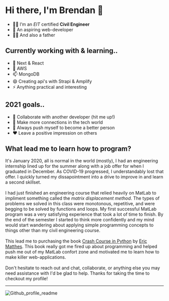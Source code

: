 # Hi there, I'm Brendan 👋

- 👨‍🎓 I’m an *EIT* certified **Civil Engineer**
- 🌱 An aspiring web-developer
- 👨‍👦 And also a father


## Currently working with & learning..

- 🤔 Next & React
- 💬 AWS
- 📫 MongoDB
- 😄 Creating api's with Strapi & Amplify
- ⚡ Anything practical and interesting

## 2021 goals..

- 🤳 Collaborate with another developer (hit me up!)
- 🦾 Make more connections in the tech world
- 💪 Always push myself to become a better person
- ♥ Leave a positive impression on others

## What lead me to learn how to program?

It's January 2020, all is normal in the world (mostly), I had an engineering internship lined up for the summer along with a job offer for when I graduated in December. As COVID-19 progressed, I understandably lost that offer. I quickly turned my dissapointment into a drive to improve in and learn a second skillset.
</br>
</br>
I had just finished an engineering course that relied heavily on MatLab to impliment something called the *matrix displacement method*. The types of problems we solved in this class were monotonous, repetitive, and were begging to be solved by functions and loops. My first successful MatLab program was a very satisfying experience that took a lot of time to finish. By the end of the semester I started to think more confidently and my mind would start wandering about applying simple programming concepts to things other than my civil engineering course.
</br>
</br>
This lead me to purchasing the book [Crash Course in Python](https://www.amazon.com/Python-Crash-Course-2nd-Edition/dp/1593279280/ref=tmm_pap_swatch_0?_encoding=UTF8&qid=&sr=) by [Eric Matthes](https://twitter.com/ehmatthes). This book really got me fired up about programming and helped push me out of my MatLab confort zone and motivated me to learn how to make killer web-applications.
</br>
</br>
Don't hesitate to reach out and chat, collaborate, or anything else you may need assistance with I'd be glad to help. Thanks for taking the time to checkout my profile!

<hr>

![Github_profile_readme](https://user-images.githubusercontent.com/64326462/112737054-f912ef00-8f2d-11eb-859f-159ba2e2ae54.png)

